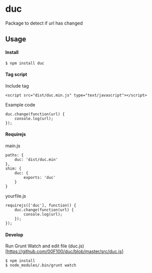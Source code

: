 # duc
Package to detect if url has changed

## Usage

#### Install

```
$ npm install duc
```

#### Tag script

Include tag
```
<script src="dist/duc.min.js" type="text/javascript"></script>
```

Example code
```
duc.change(function(url) {
    console.log(url);
});
```

#### Requirejs

main.js
```
paths: {
    duc: 'dist/duc.min'
},
shim: {
    duc: {
        exports: 'duc'
    }
}
```

yourfile.js
```
requirejs(['duc'], function() {
    duc.change(function(url) {
        console.log(url);
    });
});
```

#### Develop

Run Grunt Watch and edit file (duc.js)[https://github.com/00F100/duc/blob/master/src/duc.js]

```
$ npm install
$ node_modules/.bin/grunt watch
```